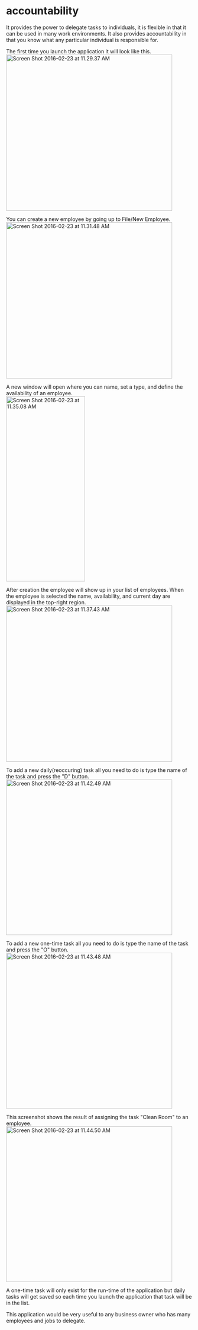 # accountability
It provides the power to delegate tasks to individuals, it is flexible in that it can be used in many work environments. It also provides accountability in that you know what any particular individual is responsible for.

The first time you launch the application it will look like this.
</br>
<a data-flickr-embed="true"  href="https://www.flickr.com/photos/130714741@N08/25193732786/in/album-72157663146153142/" title="Screen Shot 2016-02-23 at 11.29.37 AM"><img src="https://farm2.staticflickr.com/1540/25193732786_42d877b134.jpg" width="449" height="422" alt="Screen Shot 2016-02-23 at 11.29.37 AM"></a><script async src="//embedr.flickr.com/assets/client-code.js" charset="utf-8"></script>

You can create a new employee by going up to File/New Employee.
</br>
<a data-flickr-embed="true"  href="https://www.flickr.com/photos/130714741@N08/24593203733/in/album-72157663146153142/" title="Screen Shot 2016-02-23 at 11.31.48 AM"><img src="https://farm2.staticflickr.com/1652/24593203733_2f61409391.jpg" width="449" height="422" alt="Screen Shot 2016-02-23 at 11.31.48 AM"></a><script async src="//embedr.flickr.com/assets/client-code.js" charset="utf-8"></script>

A new window will open where you can name, set a type, and define the availability of an employee.
</br>
<a data-flickr-embed="true"  href="https://www.flickr.com/photos/130714741@N08/24589366674/in/album-72157663146153142/" title="Screen Shot 2016-02-23 at 11.35.08 AM"><img src="https://farm2.staticflickr.com/1585/24589366674_f27fd74203.jpg" width="213" height="500" alt="Screen Shot 2016-02-23 at 11.35.08 AM"></a><script async src="//embedr.flickr.com/assets/client-code.js" charset="utf-8"></script>

After creation the employee will show up in your list of employees. When the employee is selected the name, availability, and current day are displayed in the top-right region.
</br>
<a data-flickr-embed="true"  href="https://www.flickr.com/photos/130714741@N08/25101755532/in/album-72157663146153142/" title="Screen Shot 2016-02-23 at 11.37.43 AM"><img src="https://farm2.staticflickr.com/1619/25101755532_9319cf57d0.jpg" width="449" height="422" alt="Screen Shot 2016-02-23 at 11.37.43 AM"></a><script async src="//embedr.flickr.com/assets/client-code.js" charset="utf-8"></script>

To add a new daily(reoccuring) task all you need to do is type the name of the task and press the "D" button.
</br>
<a data-flickr-embed="true"  href="https://www.flickr.com/photos/130714741@N08/24589366414/in/album-72157663146153142/" title="Screen Shot 2016-02-23 at 11.42.49 AM"><img src="https://farm2.staticflickr.com/1468/24589366414_a7c7b022c6.jpg" width="449" height="420" alt="Screen Shot 2016-02-23 at 11.42.49 AM"></a><script async src="//embedr.flickr.com/assets/client-code.js" charset="utf-8"></script>

To add a new one-time task all you need to do is type the name of the task and press the "O" button.
</br>
<a data-flickr-embed="true"  href="https://www.flickr.com/photos/130714741@N08/25101755432/in/album-72157663146153142/" title="Screen Shot 2016-02-23 at 11.43.48 AM"><img src="https://farm2.staticflickr.com/1560/25101755432_f26c878bb1.jpg" width="449" height="421" alt="Screen Shot 2016-02-23 at 11.43.48 AM"></a><script async src="//embedr.flickr.com/assets/client-code.js" charset="utf-8"></script>

This screenshot shows the result of assigning the task "Clean Room" to an employee.
</br>
<a data-flickr-embed="true"  href="https://www.flickr.com/photos/130714741@N08/25220013915/in/album-72157663146153142/" title="Screen Shot 2016-02-23 at 11.44.50 AM"><img src="https://farm2.staticflickr.com/1627/25220013915_0139670c63.jpg" width="449" height="420" alt="Screen Shot 2016-02-23 at 11.44.50 AM"></a><script async src="//embedr.flickr.com/assets/client-code.js" charset="utf-8"></script>

A one-time task will only exist for the run-time of the application but daily tasks will get saved so each time you launch the application that task will be in the list. 

This application would be very useful to any business owner who has many employees and jobs to delegate.
